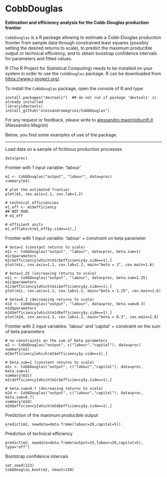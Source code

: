 # CobbDouglas
__Estimation and efficiency analysis for the Cobb-Douglas production frontier__

`CobbDouglas` is a R package allowing
to estimate a Cobb-Douglas production frontier from sample data through constrained least squares (possibly setting the desired returns to scale),
to predict the maximum producible output or technical efficiency,
and to obtain boostrap confidence intervals for parameters and fitted values.

R (The R Project for Statistical Computing) needs to be installed on your system in order
to use the `CobbDouglas` package. R can be downloaded from https://www.r-project.org/.

To install the `CobbDouglas` package, open the console of R and type:
```
install.packages("devtools")  ## do not run if package 'devtools' is already installed
library(devtools)
install_github("alessandromagrini/CobbDouglas")
```

For any request or feedback, please write to <alessandro.magrini@unifi.it> (Alessandro Magrini)

Below, you find some examples of use of the package.
_________________________________________________________________

Load data on a sample of fictitious production processes
```
data(proc)
```
Frontier with 1 input variable: 'labour'
```
m1 <- CobbDouglas("output", "labour", data=proc)
summary(m1)

# plot the estimated frontier
plot(m1, cex.axis=1.1, cex.lab=1.2)

# technical efficiencies
m1_eff <- m1$efficiency
## NOT RUN:
# m1_eff

# efficient units
m1_eff[which(m1_eff$y.side==1),]
```
Frontier with 1 input variable: 'labour' + constraint on beta parameter
```
# beta=1 (constant returns to scale)
m1c <- CobbDouglas("output", "labour", data=proc, beta.sum=1)
m1c$parameters
m1c$efficiency[which(m1c$efficiency$y.side==1),]
plot(m1c, cex.axis=1.1, cex.lab=1.2, main="beta = 1", cex.main=1.6)

# beta=1.25 (increasing returns to scale)
m1i <- CobbDouglas("output", "labour", data=proc, beta.sum=1.25)
m1i$parameters
m1i$efficiency[which(m1i$efficiency$y.side==1),]
plot(m1i, cex.axis=1.1, cex.lab=1.2, main="beta = 1.25", cex.main=1.6)

# beta=0.3 (decreasing returns to scale)
m1d <- CobbDouglas("output", "labour", data=proc, beta.sum=0.3)
m1d$parameters
m1d$efficiency[which(m1d$efficiency$y.side==1),]
plot(m1d, cex.axis=1.1, cex.lab=1.2, main="beta = 0.3", cex.main=1.6)
```
Frontier with 2 input variables: 'labour' and 'capital' + constraint on the sum of beta parameters
```
# no constraints on the sum of beta parameters
m2 <- CobbDouglas("output", c("labour","capital"), data=proc)
summary(m2)
m2$efficiency[which(m2$efficiency$y.side==1),]

# beta.sum=1 (constant returns to scale)
m2c <- CobbDouglas("output", c("labour","capital"), data=proc, beta.sum=1)
summary(m2c)
m2c$efficiency[which(m2c$efficiency$y.side==1),]

# beta.sum=0.7 (decreasing returns to scale)
m2d <- CobbDouglas("output", c("labour","capital"), data=proc, beta.sum=0.7)
summary(m2d)
m2d$efficiency[which(m2d$efficiency$y.side==1),]
```
Prediction of the maximum producible output
```
predict(m2, newdata=data.frame(labour=20,capital=5))
```
Prediction of technical efficiency
```
predict(m2, newdata=data.frame(output=15,labour=20,capital=5), type="eff")
```
Bootstrap confidence intervals
```
set.seed(123)
CobbDouglas_boot(m2, nboot=150)
```
